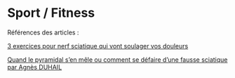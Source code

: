 # Sport / Fitness

Références des articles :

[3 exercices pour nerf sciatique qui vont soulager vos douleurs](https://kiroclinique.ca/nerf-sciatique-exercice/)

[Quand le pyramidal s’en mêle ou comment se défaire d’une fausse sciatique par Agnès DUHAIL](https://www.team-outdoor.fr/blog/quand-le-pyramidal-sen-mele-ou-comment-se-defaire-dune-fausse-sciatique-par-agnes-duhail/)

